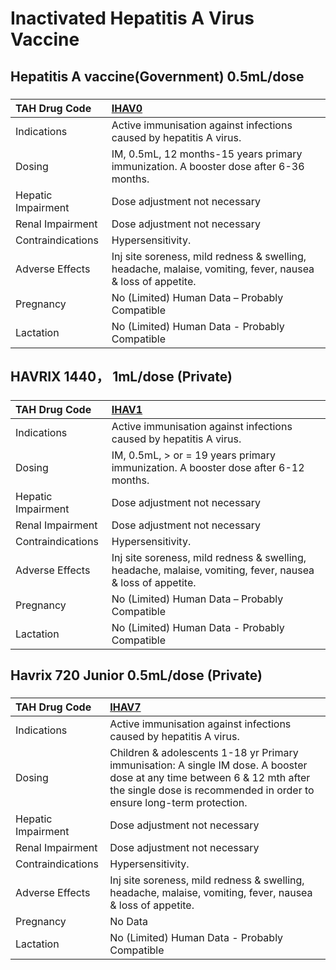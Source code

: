 # Inactivated Hepatitis A Virus Vaccine

## Hepatitis A vaccine(Government) 0.5mL/dose

##### 

| TAH Drug Code      | [IHAV0](https://www.tahsda.org.tw/drugs/hissearch.php?drug_code=IHAV0)                                     |
|:-------------------|:-----------------------------------------------------------------------------------------------------------|
| Indications        | Active immunisation against infections caused by hepatitis A virus.                                        |
| Dosing             | IM, 0.5mL, 12 months-15 years primary immunization. A booster dose after 6-36 months.                      |
| Hepatic Impairment | Dose adjustment not necessary                                                                              |
| Renal Impairment   | Dose adjustment not necessary                                                                              |
| Contraindications  | Hypersensitivity.                                                                                          |
| Adverse Effects    | Inj site soreness, mild redness & swelling, headache, malaise, vomiting, fever, nausea & loss of appetite. |
| Pregnancy          | No (Limited) Human Data – Probably Compatible                                                              |
| Lactation          | No (Limited) Human Data - Probably Compatible                                                              |

## HAVRIX 1440， 1mL/dose (Private)

##### 

| TAH Drug Code      | [IHAV1](https://www.tahsda.org.tw/drugs/hissearch.php?drug_code=IHAV1)                                     |
|:-------------------|:-----------------------------------------------------------------------------------------------------------|
| Indications        | Active immunisation against infections caused by hepatitis A virus.                                        |
| Dosing             | IM, 0.5mL, > or = 19 years primary immunization. A booster dose after 6-12 months.                         |
| Hepatic Impairment | Dose adjustment not necessary                                                                              |
| Renal Impairment   | Dose adjustment not necessary                                                                              |
| Contraindications  | Hypersensitivity.                                                                                          |
| Adverse Effects    | Inj site soreness, mild redness & swelling, headache, malaise, vomiting, fever, nausea & loss of appetite. |
| Pregnancy          | No (Limited) Human Data – Probably Compatible                                                              |
| Lactation          | No (Limited) Human Data - Probably Compatible                                                              |

## Havrix 720 Junior 0.5mL/dose (Private)

##### 

| TAH Drug Code      | [IHAV7](https://www.tahsda.org.tw/drugs/hissearch.php?drug_code=IHAV7)                                                                                                                             |
|:-------------------|:---------------------------------------------------------------------------------------------------------------------------------------------------------------------------------------------------|
| Indications        | Active immunisation against infections caused by hepatitis A virus.                                                                                                                                |
| Dosing             | Children & adolescents 1-18 yr Primary immunisation: A single IM dose. A booster dose at any time between 6 & 12 mth after the single dose is recommended in order to ensure long-term protection. |
| Hepatic Impairment | Dose adjustment not necessary                                                                                                                                                                      |
| Renal Impairment   | Dose adjustment not necessary                                                                                                                                                                      |
| Contraindications  | Hypersensitivity.                                                                                                                                                                                  |
| Adverse Effects    | Inj site soreness, mild redness & swelling, headache, malaise, vomiting, fever, nausea & loss of appetite.                                                                                         |
| Pregnancy          | No Data                                                                                                                                                                                            |
| Lactation          | No (Limited) Human Data - Probably Compatible                                                                                                                                                      |

